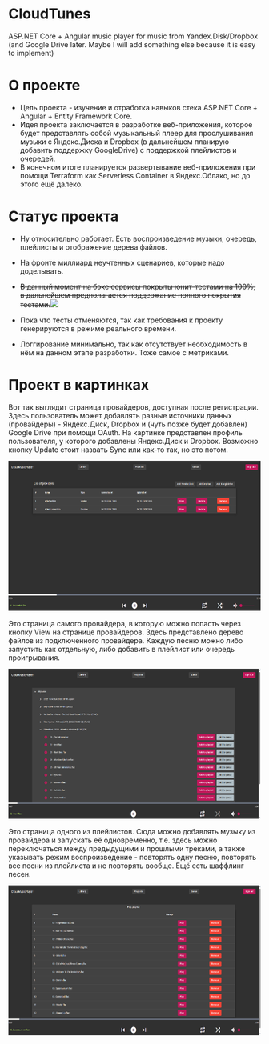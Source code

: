 # CloudTunes

ASP.NET Core + Angular music player for music from Yandex.Disk/Dropbox (and Google Drive later. Maybe I will add something else because it is easy to implement)

# О проекте

- Цель проекта - изучение и отработка навыков стека ASP.NET Core + Angular + Entity Framework Core.
- Идея проекта заключается в разработке веб-приложения, которое будет представлять собой музыкальный плеер для прослушивания музыки с Яндекс.Диска и Dropbox (в дальнейшем планирую добавить поддержку GoogleDrive) с поддержкой плейлистов и очередей.
- В конечном итоге планируется развертывание веб-приложения при помощи Terraform как Serverless Container в Яндекс.Облако, но до этого ещё далеко.

# Статус проекта

- Ну относительно работает. Есть воспроизведение музыки, очередь, плейлисты и отображение дерева файлов.
- На фронте миллиард неучтенных сценариев, которые надо доделывать.
- ~~В данный момент на бэке сервисы покрыты юнит-тестами на 100%, в дальнейшем предполагается поддержание полного покрытия тестами.~~<img src="https://cdn.7tv.app/emote/633ed5cdbb95c4711938b9c7/1x.webp"/>

- Пока что тесты отменяются, так как требования к проекту генерируются в режиме реального времени.
- Логгирование минимально, так как отсутствует необходимость в нём на данном этапе разработки. Тоже самое с метриками.

# Проект в картинках

Вот так выглядит страница провайдеров, доступная после регистрации.
Здесь пользователь может добавлять разные источники данных (провайдеры) - Яндекс.Диск, Dropbox и (чуть позже будет добавлен) Google Drive при помощи OAuth.
На картинке представлен профиль пользователя, у которого добавлены Яндекс.Диск и Dropbox.
Возможно кнопку Update стоит назвать Sync или как-то так, но это потом.

<img src="./docs/assets/providers-page.png" height="300"/>

Это страница самого провайдера, в которую можно попасть через кнопку View на странице провайдеров. Здесь представлено дерево файлов из подключенного провайдера. Каждую песню можно либо запустить как отдельную, либо добавить в плейлист или очередь проигрывания.

<img src="./docs/assets/provider-page.png" height="300" />

Это страница одного из плейлистов. Сюда можно добавлять музыку из провайдера и запускать её одновременно, т.е. здесь можно переключаться между предыдущими и прошлыми треками, а также указывать режим воспроизведение - повторять одну песню, повторять все песни из плейлиста и не повторять вообще. Ещё есть шаффлинг песен.

<img src="./docs/assets/playlist-page.png" height="300" />
